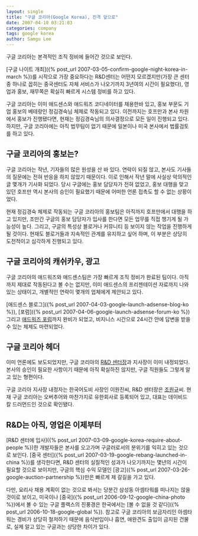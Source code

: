 ```yaml
---
layout: single
title: "구글 코리아(Google Korea), 진격 앞으로"
date: 2007-04-10 03:21:03
categories: company
tags: google korea
author: Samgu Lee
---
```


구글 코리아는 본격적인 조직 정비에 들어간 것으로 보인다.

[구글 나이트 개최]({% post_url 2007-03-05-confirm-google-night-korea-in-march %})를 시작으로 가장 중요하다는 R&D센터는 어떤지 모르겠지만(가장 큰 센터 중 하나로 꼽히는 중국센터도 자체 서비스가 나오기까지 3년여의 시간이 필요했다), 영업과 홍보, 재무쪽은 확실히 빠르게 시스템 정비를 하고 있다.

구글 코리아는 이미 애드센스와 애드워즈 코디네이터를 채용한바 있고, 홍보 부문도 기업 홍보의 베테랑인 정김경숙님 체제로 작동되고 있다. 이전까지는 호프만과 본사 차원에서 홍보가 진행됐다면, 현재는 정김경숙님의 의사결정으로 모든 일이 진행되고 있다. 하지만, 구글 코리아에는 아직 법무팀이 없기 때문에 일본이나 미국 본사에서 법률검토를 하고 있다.

## 구글 코리아의 홍보는?

구글 코리아는 작년, 기자들의 많은 원성을 산 바 있다. 연락이 되질 않고, 본사도 기사들의 질문에는 전혀 반응을 하지 않았기 때문이다. 이로 인해서 작년 말에 사실상 악의적인 글 몇개가 기사화 되었다. 당시 구글에는 홍보 담당자가 전혀 없었고, 홍보 대행을 맞고 있던 호프만 역시 본사의 승인이 필요했기 때문에 어떠한 언론 접촉도 할 수 없는 상황이었다.

현재 정김경숙 체제로 작동되는 구글 코리아의 홍보팀은 아직까지 호프만에서 대행을 하고 있지만, 조만간 구글의 홍보 담당자가 입사를 한다면 모든 업무를 직접 챙기게 될 가능성이 높다. 그리고, 구글의 특성상 블로거나 커뮤니티 등 보이지 않는 작업을 진행하게 될 것이다. 현재도 블로거들과 지속적인 관계를 유지하고 싶어 하며, 이 부분은 상당히 도전적이고 심각하게 진행되고 있다.

## 구글 코리아의 캐쉬카우, 광고

구글 코리아의 애드워즈와 애드센스팀은 가장 빠르게 조직 정비가 완료된 팀이다. 아직까지 제대로 작동된다고 볼 수는 없지만, 이미 애드센스의 프리젠테이션 자료까지 나와있는 상태이고, 개별적인 연락이 몇개의 업체에게 제안되고 있다.

[애드센스 블로그]({% post_url 2007-04-03-google-launch-adsense-blog-ko %}), [포럼]({% post_url 2007-04-06-google-launch-adsense-forum-ko %}) 그리고 [애드워즈 포럼](http://groups.google.com/group/adwordshelpko)까지 완비가 되었고, 비지니스 시간으로 24시간 안에 답변을 받을 수 있는 체제도 마련되었다.

## 구글 코리아 헤더

이미 언론에도 보도되었지만, 구글 코리아의 [R&D 센터장](http://itviewpoint.com/tt/index.php?pl=2542)과 지사장이 이미 내정되었다. 본사의 승인이 필요한 사항이기 때문에 아직 확실하진 않지만, 구글 직원들도 그렇게 알고 있는 형편이다.

구글 코리아 지사장 내정자는 한국어도비 사장인 이원진씨, R&D 센터장은 [조원규](http://itviewpoint.com/tt/index.php?pl=2542)씨. 현재 구글 코리아는 오버추어와 마찬가지로 유한회사로 등록되어 있고, 대표는 데이비드 칼 드러먼드인 것으로 확인됐다.

## R&D는 아직, 영업은 이제부터

[R&D 센터에 입사]({% post_url 2007-03-09-google-korea-require-about-people %})한 개발자들은 본사를 오고가며 구글러로서의 분위기를 익히고 있는 것으로 보인다. [중국 센터]({% post_url 2007-03-19-google-rebang-launched-in-china %})를 생각한다면, R&D 센터의 실질적인 성과가 나오기까지는 몇년의 시간이 필요할 것으로 보이지만, 구글의 핵심 수익 모델인 [광고]({% post_url 2007-03-26-google-auction-partnership %})만은 빠르게 제 갈길을 가고 있다.

다만, 요리사 채용 계획이 없는 것으로 봐서는 당분간 삼성동 아셈타워를 떠나지는 않을 것이로 보이고, 미국이나 [중국]({% post_url 2006-09-12-google-china-photo %})에서 볼 수 있는 구글 플랙스의 진풍경은 한국에서는 [볼 수 없을 것 같다]({% post_url 2006-10-18-google-global %}). 참고로 구글 코리아의 보금자리인 아셈타워는 경비가 상당히 철저하기 때문에 음식반입이나 흡연, 애완견도 출입이 금지된 건물로, 실제 알고 있는 구글과는 상당한 차이가 있다.

